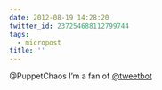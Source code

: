 ```yaml
---
date: 2012-08-19 14:28:20
twitter_id: 237254688112799744
tags:
  - micropost
title: ''
---
```


@PuppetChaos I’m a fan of [@tweetbot](https://twitter.com/tweetbot)
